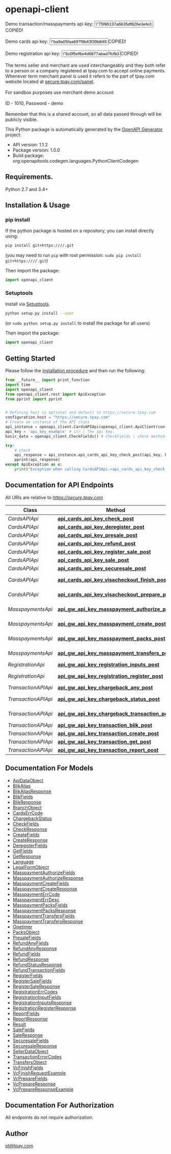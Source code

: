 # openapi-client
 <p class=\"changes-disclaimer\"> Demo transaction/masspayments api key: <input type=\"text\" id=\"transaction_key\" value=\"75f86137a6635df826e3efe2e66f7c9a946fdde1\" class=\"ui-form-control\"/><label for=\"transaction_key\" style=\"display: none;\" id=\"tr_api_label\">COPIED!</label><br/><br/> Demo cards api key: <input type=\"text\" id=\"cards_key\" value=\"ba9a05faa697f9b43f39b84933ff168e373c6496\" class=\"ui-form-control\"/><label for=\"cards_key\" style=\"display: none;\" id=\"cards_api_label\">COPIED!</label><br/><br/> Demo registration api key: <input type=\"text\" id=\"registration_key\" value=\"6c0f5ef6e4d6877abad7fcfb3b5de117ad8b772d\" class=\"ui-form-control\"/><label for=\"registration_key\" style=\"display: none;\" id=\"registration_api_label\">COPIED!</label><br/><br/> The terms seller and merchant are used interchangeably and they both refer to a person or a company registered at tpay.com to accept online payments. <br/> Whenever term merchant panel is used it refers to the part of tpay.com website located at <a href=\"https://secure.tpay.com/panel\" target=\"_blank\">secure.tpay.com/panel</a>. <br/><br/> For sandbox purposes use merchant demo account <br/><br/> ID - 1010, Password - demo<br/><br/>Remember that this is a shared account, so all data passed through will be publicly visible.</p>

This Python package is automatically generated by the [OpenAPI Generator](https://openapi-generator.tech) project:

- API version: 1.1.2
- Package version: 1.0.0
- Build package: org.openapitools.codegen.languages.PythonClientCodegen

## Requirements.

Python 2.7 and 3.4+

## Installation & Usage
### pip install

If the python package is hosted on a repository, you can install directly using:

```sh
pip install git+https:////.git
```
(you may need to run `pip` with root permission: `sudo pip install git+https:////.git`)

Then import the package:
```python
import openapi_client 
```

### Setuptools

Install via [Setuptools](http://pypi.python.org/pypi/setuptools).

```sh
python setup.py install --user
```
(or `sudo python setup.py install` to install the package for all users)

Then import the package:
```python
import openapi_client
```

## Getting Started

Please follow the [installation procedure](#installation--usage) and then run the following:

```python
from __future__ import print_function
import time
import openapi_client
from openapi_client.rest import ApiException
from pprint import pprint


# Defining host is optional and default to https://secure.tpay.com
configuration.host = "https://secure.tpay.com"
# Create an instance of the API class
api_instance = openapi_client.CardsAPIApi(openapi_client.ApiClient(configuration))
api_key = 'api_key_example' # str | The api key.
basic_data = openapi_client.CheckFields() # CheckFields | check method data (optional)

try:
    # check
    api_response = api_instance.api_cards_api_key_check_post(api_key, basic_data=basic_data)
    pprint(api_response)
except ApiException as e:
    print("Exception when calling CardsAPIApi->api_cards_api_key_check_post: %s\n" % e)

```

## Documentation for API Endpoints

All URIs are relative to *https://secure.tpay.com*

Class | Method | HTTP request | Description
------------ | ------------- | ------------- | -------------
*CardsAPIApi* | [**api_cards_api_key_check_post**](docs/CardsAPIApi.md#api_cards_api_key_check_post) | **POST** /api/cards/{api_key}/check | check
*CardsAPIApi* | [**api_cards_api_key_deregister_post**](docs/CardsAPIApi.md#api_cards_api_key_deregister_post) | **POST** /api/cards/{api_key}/deregister | deregister
*CardsAPIApi* | [**api_cards_api_key_presale_post**](docs/CardsAPIApi.md#api_cards_api_key_presale_post) | **POST** /api/cards/{api_key}/presale | presale
*CardsAPIApi* | [**api_cards_api_key_refund_post**](docs/CardsAPIApi.md#api_cards_api_key_refund_post) | **POST** /api/cards/{api_key}/refund | refund
*CardsAPIApi* | [**api_cards_api_key_register_sale_post**](docs/CardsAPIApi.md#api_cards_api_key_register_sale_post) | **POST** /api/cards/{api_key}/register_sale | register sale
*CardsAPIApi* | [**api_cards_api_key_sale_post**](docs/CardsAPIApi.md#api_cards_api_key_sale_post) | **POST** /api/cards/{api_key}/sale | sale
*CardsAPIApi* | [**api_cards_api_key_securesale_post**](docs/CardsAPIApi.md#api_cards_api_key_securesale_post) | **POST** /api/cards/{api_key}/securesale | secure sale
*CardsAPIApi* | [**api_cards_api_key_visacheckout_finish_post**](docs/CardsAPIApi.md#api_cards_api_key_visacheckout_finish_post) | **POST** /api/cards/{api_key}/visacheckout_finish | visacheckout finish
*CardsAPIApi* | [**api_cards_api_key_visacheckout_prepare_post**](docs/CardsAPIApi.md#api_cards_api_key_visacheckout_prepare_post) | **POST** /api/cards/{api_key}/visacheckout_prepare | visacheckout prepare
*MasspaymentsApi* | [**api_gw_api_key_masspayment_authorize_post**](docs/MasspaymentsApi.md#api_gw_api_key_masspayment_authorize_post) | **POST** /api/gw/{api_key}/masspayment/authorize | authorize
*MasspaymentsApi* | [**api_gw_api_key_masspayment_create_post**](docs/MasspaymentsApi.md#api_gw_api_key_masspayment_create_post) | **POST** /api/gw/{api_key}/masspayment/create | create
*MasspaymentsApi* | [**api_gw_api_key_masspayment_packs_post**](docs/MasspaymentsApi.md#api_gw_api_key_masspayment_packs_post) | **POST** /api/gw/{api_key}/masspayment/packs | packs
*MasspaymentsApi* | [**api_gw_api_key_masspayment_transfers_post**](docs/MasspaymentsApi.md#api_gw_api_key_masspayment_transfers_post) | **POST** /api/gw/{api_key}/masspayment/transfers | transfers
*RegistrationApi* | [**api_gw_api_key_registration_inputs_post**](docs/RegistrationApi.md#api_gw_api_key_registration_inputs_post) | **POST** /api/gw/{api_key}/registration/inputs | inputs
*RegistrationApi* | [**api_gw_api_key_registration_register_post**](docs/RegistrationApi.md#api_gw_api_key_registration_register_post) | **POST** /api/gw/{api_key}/registration/register | register
*TransactionAPIApi* | [**api_gw_api_key_chargeback_any_post**](docs/TransactionAPIApi.md#api_gw_api_key_chargeback_any_post) | **POST** /api/gw/{api_key}/chargeback/any | any
*TransactionAPIApi* | [**api_gw_api_key_chargeback_status_post**](docs/TransactionAPIApi.md#api_gw_api_key_chargeback_status_post) | **POST** /api/gw/{api_key}/chargeback/status | status
*TransactionAPIApi* | [**api_gw_api_key_chargeback_transaction_post**](docs/TransactionAPIApi.md#api_gw_api_key_chargeback_transaction_post) | **POST** /api/gw/{api_key}/chargeback/transaction | transaction
*TransactionAPIApi* | [**api_gw_api_key_transaction_blik_post**](docs/TransactionAPIApi.md#api_gw_api_key_transaction_blik_post) | **POST** /api/gw/{api_key}/transaction/blik | blik
*TransactionAPIApi* | [**api_gw_api_key_transaction_create_post**](docs/TransactionAPIApi.md#api_gw_api_key_transaction_create_post) | **POST** /api/gw/{api_key}/transaction/create | create
*TransactionAPIApi* | [**api_gw_api_key_transaction_get_post**](docs/TransactionAPIApi.md#api_gw_api_key_transaction_get_post) | **POST** /api/gw/{api_key}/transaction/get | get
*TransactionAPIApi* | [**api_gw_api_key_transaction_report_post**](docs/TransactionAPIApi.md#api_gw_api_key_transaction_report_post) | **POST** /api/gw/{api_key}/transaction/report | report


## Documentation For Models

 - [ApiDataObject](docs/ApiDataObject.md)
 - [BlikAlias](docs/BlikAlias.md)
 - [BlikAliasResponse](docs/BlikAliasResponse.md)
 - [BlikFields](docs/BlikFields.md)
 - [BlikResponse](docs/BlikResponse.md)
 - [BranchObject](docs/BranchObject.md)
 - [CardsErrCode](docs/CardsErrCode.md)
 - [ChargebackStatus](docs/ChargebackStatus.md)
 - [CheckFields](docs/CheckFields.md)
 - [CheckResponse](docs/CheckResponse.md)
 - [CreateFields](docs/CreateFields.md)
 - [CreateResponse](docs/CreateResponse.md)
 - [DeregisterFields](docs/DeregisterFields.md)
 - [GetFields](docs/GetFields.md)
 - [GetResponse](docs/GetResponse.md)
 - [Language](docs/Language.md)
 - [LegalFormObject](docs/LegalFormObject.md)
 - [MasspaymentAuthorizeFields](docs/MasspaymentAuthorizeFields.md)
 - [MasspaymentAuthorizeResponse](docs/MasspaymentAuthorizeResponse.md)
 - [MasspaymentCreateFields](docs/MasspaymentCreateFields.md)
 - [MasspaymentCreateResponse](docs/MasspaymentCreateResponse.md)
 - [MasspaymentErrCode](docs/MasspaymentErrCode.md)
 - [MasspaymentErrDesc](docs/MasspaymentErrDesc.md)
 - [MasspaymentPacksFields](docs/MasspaymentPacksFields.md)
 - [MasspaymentPacksResponse](docs/MasspaymentPacksResponse.md)
 - [MasspaymentTransfersFields](docs/MasspaymentTransfersFields.md)
 - [MasspaymentTransfersResponse](docs/MasspaymentTransfersResponse.md)
 - [Onetimer](docs/Onetimer.md)
 - [PacksObject](docs/PacksObject.md)
 - [PresaleFields](docs/PresaleFields.md)
 - [RefundAnyFields](docs/RefundAnyFields.md)
 - [RefundAnyResponse](docs/RefundAnyResponse.md)
 - [RefundFields](docs/RefundFields.md)
 - [RefundResponse](docs/RefundResponse.md)
 - [RefundStatusResponse](docs/RefundStatusResponse.md)
 - [RefundTransactionFields](docs/RefundTransactionFields.md)
 - [RegisterFields](docs/RegisterFields.md)
 - [RegisterSaleFields](docs/RegisterSaleFields.md)
 - [RegisterSaleResponse](docs/RegisterSaleResponse.md)
 - [RegistrationErrCodes](docs/RegistrationErrCodes.md)
 - [RegistrationInputFields](docs/RegistrationInputFields.md)
 - [RegistrationInputsResponse](docs/RegistrationInputsResponse.md)
 - [RegistrationRegisterResponse](docs/RegistrationRegisterResponse.md)
 - [ReportFields](docs/ReportFields.md)
 - [ReportResponse](docs/ReportResponse.md)
 - [Result](docs/Result.md)
 - [SaleFields](docs/SaleFields.md)
 - [SaleResponse](docs/SaleResponse.md)
 - [SecuresaleFields](docs/SecuresaleFields.md)
 - [SecuresaleResponse](docs/SecuresaleResponse.md)
 - [SellerDataObject](docs/SellerDataObject.md)
 - [TransactionErrorCodes](docs/TransactionErrorCodes.md)
 - [TransfersObject](docs/TransfersObject.md)
 - [VcFinishFields](docs/VcFinishFields.md)
 - [VcFinishRequestExample](docs/VcFinishRequestExample.md)
 - [VcPrepareFields](docs/VcPrepareFields.md)
 - [VcPrepareResponse](docs/VcPrepareResponse.md)
 - [VcPrepareResponseExample](docs/VcPrepareResponseExample.md)


## Documentation For Authorization

 All endpoints do not require authorization.

## Author

pt@tpay.com


